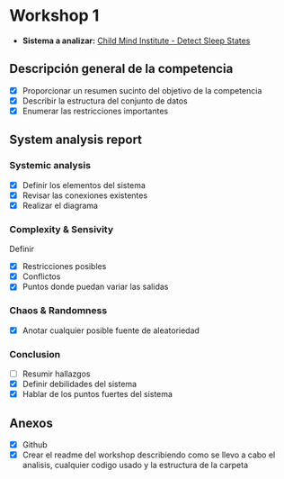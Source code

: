 # Workshop 1
- **Sistema a analizar:** [Child Mind Institute - Detect Sleep States](https://www.kaggle.com/competitions/child-mind-institute-detect-sleep-states)
## Descripción general de la competencia
- [x] Proporcionar un resumen sucinto del objetivo de la competencia
- [x] Describir la estructura del conjunto de datos
- [x] Enumerar las restricciones importantes

## System analysis report
### Systemic analysis
- [x] Definir los elementos del sistema
- [x] Revisar las conexiones existentes
- [x] Realizar el diagrama

### Complexity & Sensivity
Definir
- [x] Restricciones posibles
- [x] Conflictos
- [x] Puntos donde puedan variar las salidas

### Chaos & Randomness
- [x] Anotar cualquier posible fuente de aleatoriedad

### Conclusion
- [ ] Resumir hallazgos
- [x] Definir debilidades del sistema
- [x] Hablar de los puntos fuertes del sistema

## Anexos
- [x] Github
- [x] Crear el readme del workshop describiendo como se llevo a cabo el analisis, cualquier codigo usado y la estructura de la carpeta
